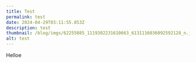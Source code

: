 ```yaml
---
title: Test
permalink: test
date: 2024-04-29T03:11:55.853Z
description: test
thumbnail: /blog/imgs/62255085_1119302231610663_6131116036092592128_n.jpg
alt: test
---
```

Helloe